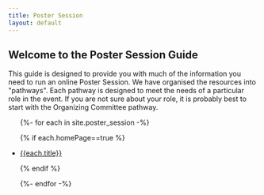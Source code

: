 ```yaml
---
title: Poster Session
layout: default
---
```

## Welcome to the Poster Session Guide

This guide is designed to provide you with much of the information you need to run an online Poster Session. We have organised the resources into "pathways". Each pathway is designed to meet the needs of a particular role in the event. If you are not sure about your role, it is probably best to start with the Organizing Committee pathway.

<ul>
{%- for each in site.poster_session -%}

{% if each.homePage==true %}

<li><a href="{{each.url}}">{{each.title}}</a></li>

{% endif %}

{%- endfor -%}
</ul>